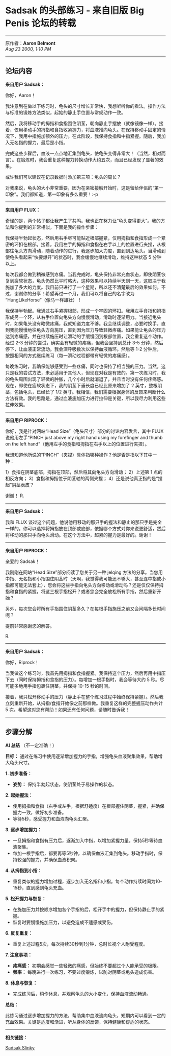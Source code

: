 # Sadsak 的头部练习 - 来自旧版 Big Penis 论坛的转载

---

原作者：**Aaron Belmont**  
_Aug 23 2000, 1:10 PM_

---

## 论坛内容

**来自用户 Sadsak：**

你好，Aaron！

我注意到在做以下练习时，龟头的尺寸增长非常快，我想听听你的看法。操作方法与标准的锻炼方法类似，起始的静止手位置与常规动作一致。

然后，我将移动手的拇指和食指围住阴茎，朝向静止手摆放（就像镜像一样）。接着，仅用移动手的拇指和食指收紧握力，将血液推向龟头。在保持移动手固定的情况下，我用中指施加额外的压力。在此阶段，我保持食指和中指紧握。随后，我加入无名指的握力，最后是小指。

完成这些步骤后，血液一点点地汇集到龟头，使龟头变得非常大！（当然，相对而言）。在锻炼时，我会重复这种握力转换动作大约五次，而且已经发现了显著的效果。

或许我们可以建议在记录数据时添加第三项：龟头的周长？

对我来说，龟头的大小非常重要，因为在亲密接触开始时，这是留给伴侣的“第一印象”。我们都知道，第一印象有多么重要！:-p

---

**来自用户 FLUX：**

奇怪的是，两个帖子都让我产生了共鸣。我也正在努力让“龟头变得更大”。我的方法和你提到的非常相似，下面是我的操作步骤：

我保持半勃起状态，然后用右手尽可能贴近根部握紧，仅用拇指和食指形成一个紧密的环扣在根部。接着，我用左手的拇指和食指在右手以上的位置进行夹捏，从根部往龟头方向滑动，随着动作的进行，我逐步加大力度，直到到达龟头。当滑动到使龟头看起来“快要爆开”的状态时，我会缓慢地继续滑动，维持这种状态 5 分钟以上。

每次我都会做到稍微感到疼痛。当我完成时，龟头保持非常充血状态，即使阴茎恢复到疲软状态，龟头仍然比平时略大，这种效果可以持续半天到一天，这取决于我施加了多大的力度。我目前只进行了一个星期，所以还不清楚最后的效果如何。不过，谢谢你的分享！希望再过一个月，我们可以将自己的名字改为 “HungLikeHorse”（像马一样雄壮）！

我保持半勃起。我通过右手紧握根部，形成一个牢固的环扣。我用左手食指和拇指形成另一个环，从右手位置向龟头方向慢慢滑动，滑动时逐渐用力。当接近龟头时，如果龟头没有略微疼痛，我就知道力度不够。我会继续调整，必要时换手，直到我能慢慢地往龟头方向施压，直到因为压力导致轻微疼痛。如果能让龟头的压力达到疼痛感，并在继续施压时让滑动的手缓慢回到根部位置，我会重复这个动作。经过 2-3 分钟的尝试，确实会有轻微的疼痛，但我会坚持到总计 3-5 分钟，然后停下，让血液正常流动。我会深呼吸数次以保持血液循环。然后等 1-2 分钟后，按照相同的方式继续练习（每一滑动过程都带有轻微的疼痛感）。

每晚练习时，我确保能够感受到一些疼痛，同时也保持了相当强的压力。当然，这只是我的尝试方法，未必适用于其他人，但现在对我是有效的。第一次练习时，我的龟头周围出现了轻微的肿胀，几个小时后就消退了，并且当时没有任何疼痛感。现在，即使在疲软状态下，我的阴茎下垂长度已经比原来增加了 2 英寸，整根阴茎，包括龟头，已经长了 1/2 英寸。我相信，我们需要根据身体的反馈来判断什么方法有效。我的思路是，通过血液施加压力进行拉伸是关键，所以我尽力利用这些拉伸效果。

---

**来自用户 RIPROCK：**

你好，我是针对网站“Head Size”（龟头尺寸）部分的讨论内容发言，其中 FLUX 说他用左手“PINCH just above my right hand using my forefinger and thumb on the left hand”（他用左手的食指和拇指在右手以上的位置进行夹捏）。

我想知道他所说的“PINCH”（夹捏）具体指哪种操作？他是否是指以下其中一种：

1）食指在阴茎底部，拇指在顶部，然后将其向龟头方向滑动；
2）上述第 1 点的相反方向；
3）食指和拇指位于阴茎轴的两侧夹捏；
4）还是说他真正指的是“捏起”阴茎表皮？

谢谢！
R.

---

**来自用户 Sadsak：**

我和 FLUX 谈过这个问题，他说他用移动的那只手的握法和静止的那只手是完全一样的。你可以选择将拇指放在顶部或底部，依据哪个方式对你来说更舒适，然后将移动的那只手向龟头滑动。在这个方法中，超紧的握力是最好的。谢谢！

---

**来自用户 RIPROCK：**

亲爱的 Sadsak！

我刚刚在网站“Head Size”部分阅读了您关于另一种 jelqing 方法的分享。当您用中指、无名指和小指围住阴茎时（天啊，我觉得我可能还不够大，甚至连中指或小指都可能无法套上），您会将这些手指向龟头方向移动或滑动吗？还是仅仅保持拇指和食指的紧握，将这三根手指松开？或者您会完全放松所有手指，然后重新开始？

另外，每次您会将所有手指围住阴茎多久？在每根手指施压之前又会间隔多长时间呢？

提前非常感谢您的解答。

R.

--- 

**来自用户 Sadsak：**

你好，Riprock！

当我做这个练习时，我首先用拇指和食指握紧。我保持这个压力，然后再用中指压下去（同时保持拇指和食指的压力）。每增加一根手指时，我会等待大约 5 秒。尽可能多地用手指包裹住阴茎，并保持 10-15 秒的时间。

接着，我只松开移动手的压力（静止手在整个练习过程中始终保持紧握）。然后我立刻重新开始，从拇指/食指开始像之前那样做。我重复这样的完整握压动作共计 5 次。希望这对您有帮助！如果还有任何问题，请随时告诉我！

---

## 步骤分解

**AI 总结**<span class="warn"> （不一定准确！）</span>

**目标：** 通过在练习中使用逐渐增加握力的手指，增强龟头血液聚集效果，帮助增大龟头尺寸。


**1. 初步准备：**

- **姿势：** 保持半勃起状态，使阴茎处于易操作的状态。

**2. 起始握法：**

- 使用拇指和食指（右手或左手，根据舒适度）在根部握住阴茎，握紧，并确保握力一致，做好初步准备。
- 等待5秒，感受握力和血液向龟头汇聚。

**3. 逐步增加握力：**

- 一旦拇指和食指有压力后，逐渐加入中指，以增加紧握力量。保持5秒等待血液聚集。
- 每加一根手指后，都要再等5秒钟，以确保血液汇集到龟头。移动手指时，保持较强的握力，并确保血液积聚。

**4. 从拇指到小指：**

- 重复类似的握力增加过程，逐步加入无名指和小指。每个动作持续时间为10-15秒，直到感到龟头充血。

**5. 松开握力与恢复：**

- 在施加压力并按顺序增加各个手指的后，松开手中的握力，但保持静止手的紧握。
- 恢复时要慢慢施加压力，以避免造成不适感或受伤。

**6. 反复重复：**

- 重复上述过程5次，每次持续30秒到1分钟，总时长视个人耐受程度。

**7. 注意事项：**

- **疼痛感：** 初期会感觉一些轻微的痛感，但始终不要超过个人能承受的极限。
- **频率：** 每晚进行一次练习，不要过度锻炼，以防对阴茎或龟头造成伤害。

**8. 休息与恢复：**

- 完成练习后，稍作休息，并观察龟头的大小变化，保持血液流动畅通。

**总结**：

此练习通过逐步增加握力的方法，帮助集中血液流向龟头，短期内可以看到一定的充血效果。关键是适度和渐进，听从身体的反馈，保持健康和舒适的状态。

---

**相关链接：**

[Sadsak Slinky](SadsakSlinky.md)
